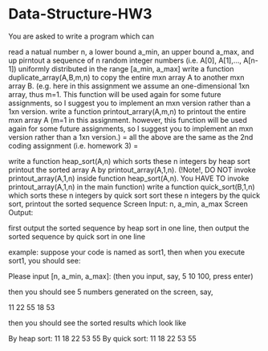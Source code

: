 # Data-Structure-HW3
You are asked to write a program which can

read a natual number n, a lower bound a_min, an upper bound a_max, and up
pirntout a sequence of n random integer numbers (i.e. A[0], A[1],..., A[n-1]) uniformly distributed in the range [a_min, a_max]
write a function duplicate_array(A,B,m,n) to copy the entire mxn array A to another mxn array B. (e.g. here in this assignment we assume an one-dimensional 1xn array, thus m=1. This function will be used again for some future assignments, so I suggest you to implement an mxn version rather than a 1xn version.
write a function printout_arrary(A,m,n) to printout the entire mxn array A (m=1 in this assignment. however, this function will be used again for some future assignments, so I suggest you to implement an mxn version rather than a 1xn version.)
= all the above are the same as the 2nd coding assignment (i.e. homework 3) =

write a function heap_sort(A,n) which sorts these n integers by heap sort
printout the sorted array A by printout_array(A,1,n). (!Note!, DO NOT invoke printout_array(A,1,n) inside function heap_sort(A,n). You HAVE TO invoke printout_array(A,1,n) in the main function)
write a function quick_sort(B,1,n) which sorts these n integers by quick sort
sort these n integers by the quick sort, printout the sorted sequence
Screen Input: n, a_min, a_max
Screen Output:

first output the sorted sequence by heap sort in one line, then output the sorted sequence by quick sort in one line

example: suppose your code is named as sort1, then when you execute sort1, you should see:

Please input [n, a_min, a_max]: (then you input, say, 5 10 100, press enter)

then you should see 5 numbers generated on the screen, say,

11 22 55 18 53

then you should see the sorted results which look like

By heap sort:
11 18 22 53 55
By quick sort:
11 18 22 53 55
